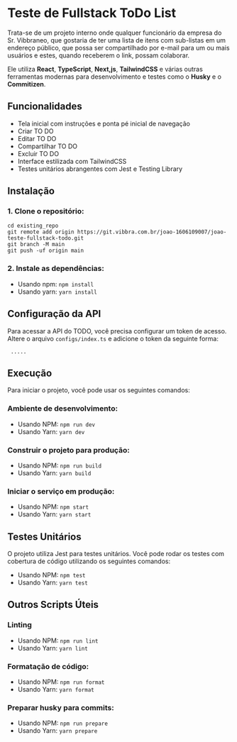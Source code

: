 # Teste de Fullstack ToDo List

Trata-se de um projeto interno onde qualquer funcionário da empresa do Sr. Vibbraneo, que gostaria de ter uma lista de itens com sub-listas em um endereço público, que possa ser compartilhado por e-mail para um ou mais usuários e estes, quando receberem o link, possam colaborar. 

Ele utiliza **React**, **TypeScript**, **Next,js**, **TailwindCSS** e várias outras ferramentas modernas para desenvolvimento e testes como o **Husky** e o **Commitizen**.

## Funcionalidades
- Tela inicial com instruções e ponta pé inicial de navegação
- Criar TO DO
- Editar TO DO
- Compartilhar TO DO
- Excluir TO DO
- Interface estilizada com TailwindCSS
- Testes unitários abrangentes com Jest e Testing Library

## Instalação

### 1. Clone o repositório:

```
cd existing_repo
git remote add origin https://git.vibbra.com.br/joao-1606109007/joao-teste-fullstack-todo.git
git branch -M main
git push -uf origin main
```

### 2. Instale as dependências:

- Usando npm: `npm install`
- Usando yarn: `yarn install`

## Configuração da API

Para acessar a API do TODO, você precisa configurar um token de acesso. Altere o arquivo `configs/index.ts` e adicione o token da seguinte forma:

```
 .....
```

## Execução

Para iniciar o projeto, você pode usar os seguintes comandos:

### Ambiente de desenvolvimento:

- Usando NPM: `npm run dev`
- Usando Yarn: `yarn dev`

### Construir o projeto para produção:

- Usando NPM: `npm run build`
- Usando Yarn: `yarn build`

### Iniciar o serviço em produção:

- Usando NPM: `npm start`
- Usando Yarn: `yarn start`

## Testes Unitários

O projeto utiliza Jest para testes unitários. Você pode rodar os testes com cobertura de código utilizando os seguintes comandos:

- Usando NPM: `npm test`
- Usando Yarn: `yarn test`

## Outros Scripts Úteis

### Linting

- Usando NPM: `npm run lint`
- Usando Yarn: `yarn lint`

### Formatação de código:

- Usando NPM: `npm run format`
- Usando Yarn: `yarn format`

### Preparar husky para commits:

- Usando NPM: `npm run prepare`
- Usando Yarn: `yarn prepare`

